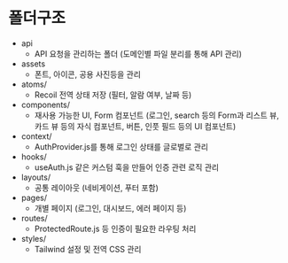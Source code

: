 # 폴더구조

- api
  - API 요청을 관리하는 폴더 (도메인별 파일 분리를 통해 API 관리)
- assets
  - 폰트, 아이콘, 공용 사진등을 관리
- atoms/
  - Recoil 전역 상태 저장 (필터, 알람 여부, 날짜 등)
- components/
  - 재사용 가능한 UI, Form 컴포넌트 (로그인, search 등의 Form과 리스트 뷰, 
  카드 뷰 등의 자식 컴포넌트, 버튼, 인풋 필드 등의 UI 컴포넌트)
- context/
  - AuthProvider.js를 통해 로그인 상태를 글로벌로 관리
- hooks/
  - useAuth.js 같은 커스텀 훅을 만들어 인증 관련 로직 관리
- layouts/
  - 공통 레이아웃 (네비게이션, 푸터 포함)
- pages/
  - 개별 페이지 (로그인, 대시보드, 에러 페이지 등)
- routes/
  - ProtectedRoute.js 등 인증이 필요한 라우팅 처리
- styles/
  - Tailwind 설정 및 전역 CSS 관리
